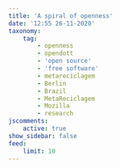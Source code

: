 ```yaml
---
title: 'A spiral of openness'
date: '12:55 26-11-2020'
taxonomy:
    tag:
        - openness
        - opendott
        - 'open source'
        - 'free software'
        - metareciclagem
        - Berlin
        - Brazil
        - MetaReciclagem
        - Mozilla
        - research
jscomments:
    active: true
show_sidebar: false
feed:
    limit: 10
---
```


